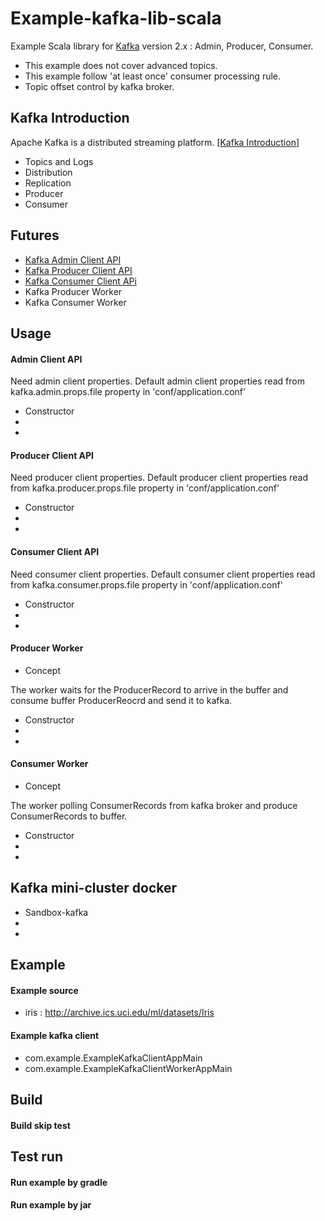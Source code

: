 # Example-kafka-lib-scala

Example Scala library for [Kafka] version 2.x : Admin, Producer, Consumer.

* This example does not cover advanced topics.
* This example follow 'at least once' consumer processing rule.
* Topic offset control by kafka broker.

## Kafka Introduction

Apache Kafka is a distributed streaming platform. [[Kafka Introduction]]

* Topics and Logs
* Distribution
* Replication
* Producer
* Consumer

## Futures

* [Kafka Admin Client API]
* [Kafka Producer Client API]
* [Kafka Consumer Client APi]
* Kafka Producer Worker
* Kafka Consumer Worker

## Usage

#### Admin Client API

Need admin client properties.
Default admin client properties read from kafka.admin.props.file property in 'conf/application.conf' 

* Constructor
*
*

#### Producer Client API

Need producer client properties.
Default producer client properties read from kafka.producer.props.file property in 'conf/application.conf'

* Constructor
*
*

#### Consumer Client API

Need consumer client properties.
Default consumer client properties read from kafka.consumer.props.file property in 'conf/application.conf'

* Constructor
*
*

#### Producer Worker

* Concept

The worker waits for the ProducerRecord to arrive in the buffer and consume buffer ProducerReocrd and send it to kafka.

* Constructor
*
*

#### Consumer Worker

* Concept

The worker polling ConsumerRecords from kafka broker and produce ConsumerRecords to buffer.
  
* Constructor
*
*

## Kafka mini-cluster docker

* Sandbox-kafka
*
*

## Example

#### Example source
 
* iris : http://archive.ics.uci.edu/ml/datasets/Iris

#### Example kafka client

* com.example.ExampleKafkaClientAppMain
* com.example.ExampleKafkaClientWorkerAppMain

## Build

#### Build skip test

## Test run

#### Run example by gradle

#### Run example by jar

[Kafka]: https://kafka.apache.org/
[Kafka Introduction]: https://kafka.apache.org/intro.html
[Kafka Admin Client API]: https://kafka.apache.org/documentation/#adminapi
[Kafka Producer Client API]: https://kafka.apache.org/documentation/#producerapi 
[Kafka Consumer Client API]: https://kafka.apache.org/documentation/#consumerapi